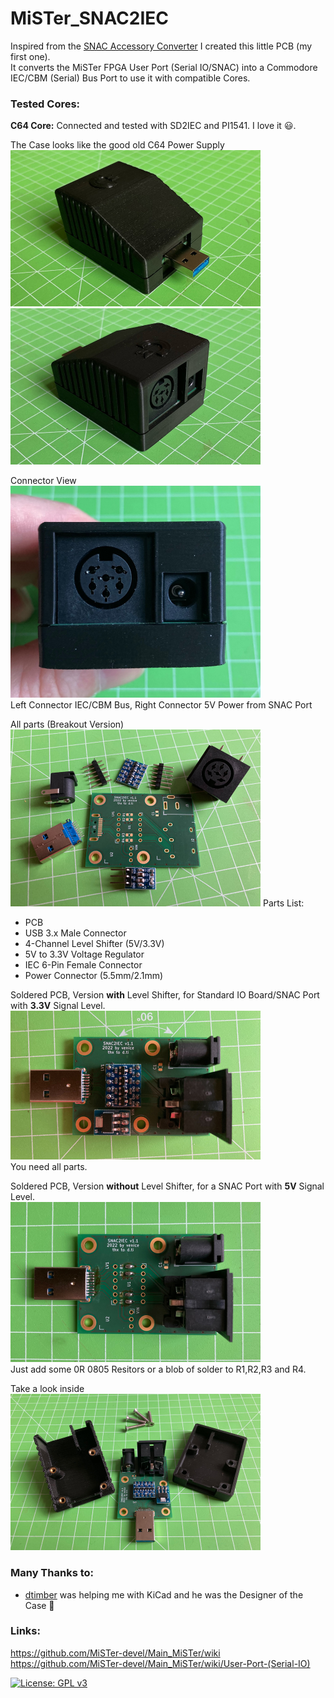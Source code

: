 # MiSTer_SNAC2IEC
Inspired from the [SNAC Accessory Converter](https://github.com/blue212/SNAC) I created this little PCB (my first one).  
It converts the MiSTer FPGA User Port (Serial IO/SNAC) into a Commodore IEC/CBM (Serial) Bus Port to use it with compatible Cores.  
  
### Tested Cores:  
**C64 Core:** Connected and tested with SD2IEC and PI1541. I love it 😃.  
  
The Case looks like the good old C64 Power Supply  
<img src="https://github.com/venice1200/MiSTer_SNAC2IEC/blob/main/Pictures/Case_Front_Side.jpg" width="400" class="center" />
<img src="https://github.com/venice1200/MiSTer_SNAC2IEC/blob/main/Pictures/Case_Back_Side.jpg" width="400" class="center" />  
  
Connector View  
<img src="https://github.com/venice1200/MiSTer_SNAC2IEC/blob/main/Pictures/Connector_Side.jpg" width="400" class="center" />  
Left Connector IEC/CBM Bus, Right Connector 5V Power from SNAC Port  
                                                     
All parts (Breakout Version)  
<img src="https://github.com/venice1200/MiSTer_SNAC2IEC/blob/main/Pictures/Parts.jpg" width="400" class="center" />
Parts List:  
* PCB
* USB 3.x Male Connector 
* 4-Channel Level Shifter (5V/3.3V)
* 5V to 3.3V Voltage Regulator
* IEC 6-Pin Female Connector
* Power Connector (5.5mm/2.1mm)  
  
Soldered PCB, Version **with** Level Shifter, for Standard IO Board/SNAC Port with **3.3V** Signal Level.  
<img src="https://github.com/venice1200/MiSTer_SNAC2IEC/blob/main/Pictures/Complete_with_Levelshifter.jpg" width="400" class="center" />  
You need all parts.
  
Soldered PCB, Version **without** Level Shifter, for a SNAC Port with **5V** Signal Level.  
<img src="https://github.com/venice1200/MiSTer_SNAC2IEC/blob/main/Pictures/Complete_no_Levelshifter.jpg" width="400" class="center" />  
Just add some 0R 0805 Resitors or a blob of solder to R1,R2,R3 and R4.  

Take a look inside  
<img src="https://github.com/venice1200/MiSTer_SNAC2IEC/blob/main/Pictures/Case_Open.jpg" width="400" class="center" />  
  
### Many Thanks to:
*  [dtimber](https://github.com/dtimber) was helping me with KiCad and he was the Designer of the Case 🚀
  
### Links:  
https://github.com/MiSTer-devel/Main_MiSTer/wiki  
https://github.com/MiSTer-devel/Main_MiSTer/wiki/User-Port-(Serial-IO)  
  
  
[![License: GPL v3](https://img.shields.io/badge/License-GPLv3-blue.svg)](https://www.gnu.org/licenses/gpl-3.0)
